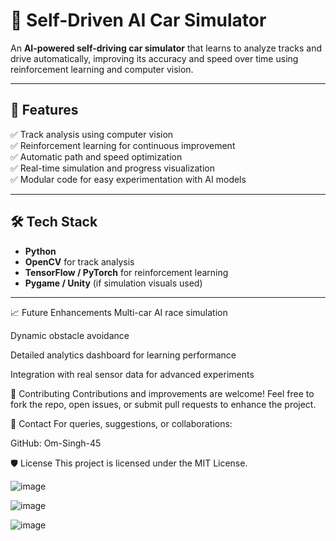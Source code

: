 # 🚗 Self-Driven AI Car Simulator

An **AI-powered self-driving car simulator** that learns to analyze tracks and drive automatically, improving its accuracy and speed over time using reinforcement learning and computer vision.

---

## 🎯 Features

✅ Track analysis using computer vision  
✅ Reinforcement learning for continuous improvement  
✅ Automatic path and speed optimization  
✅ Real-time simulation and progress visualization  
✅ Modular code for easy experimentation with AI models

---

## 🛠 Tech Stack

- **Python**
- **OpenCV** for track analysis
- **TensorFlow / PyTorch** for reinforcement learning
- **Pygame / Unity** (if simulation visuals used)

---

📈 Future Enhancements
Multi-car AI race simulation

Dynamic obstacle avoidance

Detailed analytics dashboard for learning performance

Integration with real sensor data for advanced experiments

🤝 Contributing
Contributions and improvements are welcome! Feel free to fork the repo, open issues, or submit pull requests to enhance the project.

📧 Contact
For queries, suggestions, or collaborations:

GitHub: Om-Singh-45


🛡 License
This project is licensed under the MIT License.


![image](https://github.com/user-attachments/assets/da2052e1-d5eb-4cf2-9b63-499440b0eba7)


![image](https://github.com/user-attachments/assets/a65b7f8f-387e-4315-9adb-decb72d123bc)

![image](https://github.com/user-attachments/assets/d834cf86-7b2b-4479-a3da-9fabe7bcd433)
